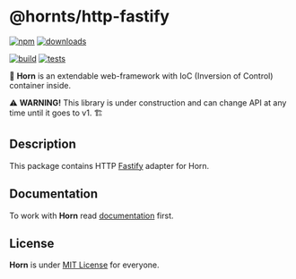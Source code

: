 # @hornts/http-fastify
[![npm](https://img.shields.io/npm/v/@hornts/http-fastify)](https://www.npmjs.com/package/@hornts/http-fastify)
[![downloads](https://img.shields.io/npm/dm/@hornts/http-fastify)](https://www.npmjs.com/package/@hornts/http-fastify)

[![build](https://github.com/hornts/horn/actions/workflows/build.yml/badge.svg?branch=master)](https://github.com/hornts/horn/actions/workflows/build.yml)
[![tests](https://github.com/hornts/horn/actions/workflows/tests.yml/badge.svg?branch=master)](https://github.com/hornts/horn/actions/workflows/tests.yml)

🦄 **Horn** is an extendable web-framework with IoC (Inversion of Control) container inside.

⚠️ **WARNING!** This library is under construction and can change API at any time until it goes to v1. 🏗

## Description

This package contains HTTP [Fastify](https://www.fastify.io/) adapter for Horn.

## Documentation

To work with **Horn** read [documentation](https://hornts.github.io/horn) first.

## License
**Horn** is under [MIT License](https://github.com/hornts/horn/blob/master/LICENSE) for everyone.
